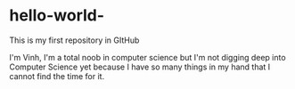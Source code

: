 # hello-world-
This is my first repository in GItHub 

I'm Vinh, I'm a total noob in computer science but I'm not digging deep into Computer Science yet because I have so many things in my hand that I cannot find the time for it. 
